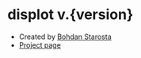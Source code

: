 # displot v.{version}

- Created by [Bohdan Starosta](mailto:bohdan.starosta@strath.ac.uk)
- [Project page](https://github.com/bjstarosta/displot)
